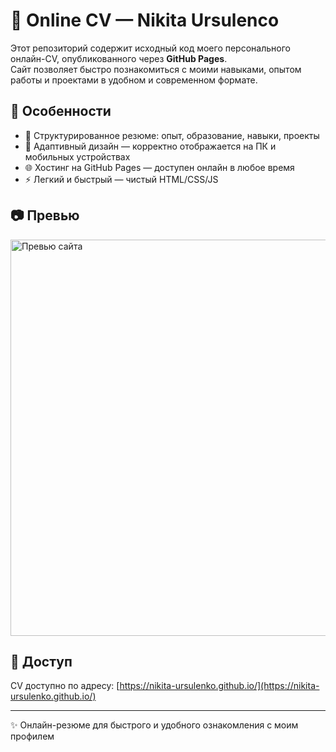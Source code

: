 # 💼 Online CV — Nikita Ursulenco

Этот репозиторий содержит исходный код моего персонального онлайн-CV, опубликованного через **GitHub Pages**.  
Сайт позволяет быстро познакомиться с моими навыками, опытом работы и проектами в удобном и современном формате.

## 🚀 Особенности
- 📑 Структурированное резюме: опыт, образование, навыки, проекты  
- 🎨 Адаптивный дизайн — корректно отображается на ПК и мобильных устройствах  
- 🌐 Хостинг на GitHub Pages — доступен онлайн в любое время  
- ⚡ Легкий и быстрый — чистый HTML/CSS/JS  

## 📷 Превью
<img width="1115" height="634" alt="Превью сайта" src="https://github.com/user-attachments/assets/45051c5a-de08-4ddc-9d8d-0e022a911fdb" />

## 🔗 Доступ
CV доступно по адресу: [https://nikita-ursulenko.github.io/](https://nikita-ursulenko.github.io/)

---

✨ Онлайн-резюме для быстрого и удобного ознакомления с моим профилем

